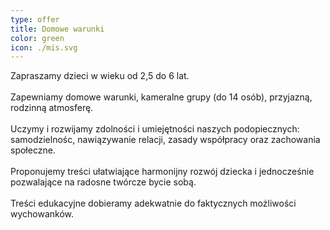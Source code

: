 ```yaml
---
type: offer
title: Domowe warunki
color: green
icon: ./mis.svg
---
```


Zapraszamy dzieci w wieku od 2,5 do 6 lat.\
\
Zapewniamy domowe warunki, kameralne grupy (do 14 osób), przyjazną, rodzinną atmosferę.\
\
Uczymy i rozwijamy zdolności i umiejętności naszych podopiecznych: samodzielnośc, nawiązywanie relacji, zasady współpracy oraz zachowania społeczne.\
\
Proponujemy treści ułatwiające harmonijny rozwój dziecka i jednocześnie pozwalające na radosne twórcze bycie sobą.\
\
Treści edukacyjne dobieramy adekwatnie do faktycznych możliwości wychowanków.
